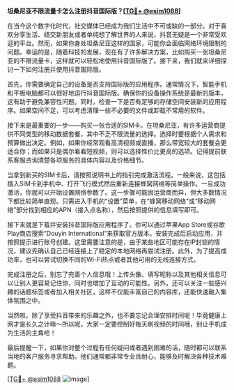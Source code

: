 **坦桑尼亚不限流量卡怎么注册抖音国际版？[[TG💪+ @esim1088](https://t.me/s/esim1088)]**

在当今这个数字化时代，社交媒体已经成为我们生活中不可或缺的一部分。对于喜欢分享生活、结交新朋友或者单纯想了解世界的人来说，抖音无疑是一个非常受欢迎的平台。然而，如果你身处坦桑尼亚这样的国家，可能你会面临网络环境限制的问题。幸运的是，随着科技的发展，现在有了许多解决方案，比如购买一张坦桑尼亚的不限流量卡，这样就可以轻松地使用抖音国际版了。接下来，我们就来详细探讨一下如何注册并使用抖音国际版。

首先，你需要确定自己的设备是否支持国际版的应用程序。通常情况下，智能手机和平板电脑都可以很好地运行抖音国际版。确保你的设备操作系统是最新的版本，这有助于避免兼容性问题。同时，检查一下是否有足够的存储空间安装新的应用程序。如果空间不足，可以考虑清理一些不必要的文件或卸载不常用的软件。

接下来是最重要的一步——购买一张合适的SIM卡。在坦桑尼亚，有许多运营商提供不同类型的移动数据套餐，其中不乏不限流量的选择。选择时要根据个人需求和预算做出决定。例如，如果你经常观看高清视频或直播，那么带宽较大的套餐会更适合你；而如果只是偶尔看看短视频，则可以选择性价比更高的选项。记得提前联系客服咨询清楚各项服务的具体内容以及价格细节。

当拿到新买的SIM卡后，请按照说明书上的指引完成激活流程。一般来说，这包括插入SIM卡到手机中、打开飞行模式然后重新连接蜂窝网络等简单操作。一旦成功激活，你就可以开始设置网络参数了。这一步骤可能因运营商而异，但大多数情况下都比较简单直观。只需进入手机的“设置”菜单，在“蜂窝移动网络”或“移动网络”部分找到相应的APN（接入点名称），然后按照提供的信息填写即可。

接下来就是下载并安装抖音国际版应用程序了。你可以通过苹果App Store或谷歌Play商店搜索“Douyin International”来获取官方版本。安装完成后启动应用，并按照提示进行账号创建。这里需要注意的是，由于某些地区可能存在IP封锁的情况，建议先确认自己已经连接上了稳定的本地网络再尝试注册。此外，为了提高成功率，也可以尝试切换不同的Wi-Fi热点或者其他可用的无线连接方式。

完成注册之后，别忘了完善个人信息哦！上传头像、填写昵称以及其他相关信息可以让别人更容易记住你，同时也增加了互动的可能性。另外，还可以关注一些感兴趣的话题标签或者加入相关社区，这样不仅能丰富自己的内容库，还能快速融入集体氛围之中。

当然啦，除了享受抖音带来的乐趣之外，也不要忘记合理安排时间呢！毕竟健康上网才是长久之计嘛～所以呢，大家一定要控制好每天刷视频的时间哦，别让手机成为生活的主角哈！

最后提醒一下，如果你对整个过程有任何疑问或者遇到困难的话，随时都可以联系当地的客户服务寻求帮助。他们通常都非常专业且耐心，能够及时解决各种技术难题。

[[TG💪+ @esim1088](https://t.me/s/esim1088) ![Image](https://i.postimg.cc/4NQfJmqS/Snipaste-2025-05-13-00-14-12.png)]